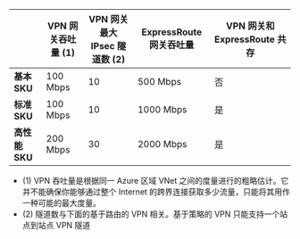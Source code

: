 | | **VPN 网关吞吐量 (1)** | **VPN 网关最大 IPsec 隧道数 (2)** | **ExpressRoute 网关吞吐量** | **VPN 网关和 ExpressRoute 共存**|
|--- |----------------------------|-----------------------------------|-------------------------------------|-----------------------------------------|
| **基本 SKU** | 100 Mbps | 10 | 500 Mbps | 否 |
| **标准 SKU** | 100 Mbps | 10 | 1000 Mbps | 是 |
| **高性能 SKU** | 200 Mbps | 30 | 2000 Mbps | 是 |

- (1) VPN 吞吐量是根据同一 Azure 区域 VNet 之间的度量进行的粗略估计。它并不能确保你能够通过整个 Internet 的跨界连接获取多少流量，只能将其用作一种可能的最大度量。
- (2) 隧道数与下面的基于路由的 VPN 相关。基于策略的 VPN 只能支持一个站点到站点 VPN 隧道

<!---HONumber=Mooncake_0425_2016-->
